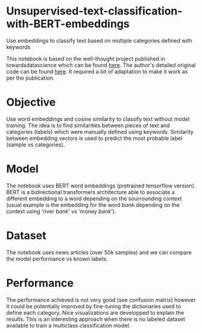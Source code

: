 # Unsupervised-text-classification-with-BERT-embeddings
Use embeddings to classify text based on multiple categories defined with keywords


This notebook is based on the well-thought project published in towardsdatascience which can be found [here](https://towardsdatascience.com/text-classification-with-no-model-training-935fe0e42180). The author's detailed original code can be found [here](https://github.com/mdipietro09/DataScience_ArtificialIntelligence_Utils/blob/master/natural_language_processing/example_text_classification.ipynb). It required a bit of adaptation to make it work as per the publication. 

# Objective

Use word embeddings and cosine similarity to classify text without model training. The idea is to find similarities between pieces of text and categories (labels) which were manually defined using keywords. Similarity between embedding vectors is used to predict the most probable label (sample vs categories).

# Model

The notebook uses BERT word embeddings (pretrained tensorflow version). BERT is a bidirectional transformers architecture able to associate a different embedding to a word depending on the sourrounding context (usual example is the embedding for the word *bank* depending on the context using 'river *bank*' vs 'money *bank*').

# Dataset

The notebook uses news articles (over 50k samples) and we can compare the model performance vs known labels.

# Performance

The performance achieved is not very good (see confusion matrix) however it could be potentially improved by fine-tuning the dictionaries used to define each category. Nice visualizations are developped to explain the results. This is an interesting approach when there is no labeled dataset available to train a multiclass classification model.
